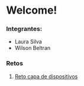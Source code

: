# Welcome!

### Integrantes:
* Laura Silva 
* Wilson Beltran 

### Retos
1. [Reto capa de dispositivos](https://github.com/Uniandes-MISO/IoT/tree/main/Capa%20de%20dispositivos)
